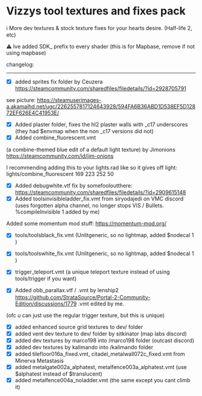 # Vizzys tool textures and fixes pack
ℹ️ More dev textures & stock texture fixes for your hearts desire. (Half-life 2, etc)

⚠️ Ive added SDK_ prefix to every shader (this is for Mapbase, remove if not using mapbase)

changelog:


---
- [x] added sprites fix folder by Ceuzera 
https://steamcommunity.com/sharedfiles/filedetails/?id=2928705791

see picture: https://steamuserimages-a.akamaihd.net/ugc/2262557817124643928/594FA6B36ABD1D538EF5D12872EF626E4C41953E/

- [x] Added plaster folder, fixes the hl2 plaster walls with _c17 underscores (they had $envmap when the non _c17 versions did not)
- [x] Added combine_fluorescent.vmt

(a combine-themed blue edit of a default light texture) by Jimonions https://steamcommunity.com/id/jim-onions

I recommending adding this to your lights.rad like so it gives off light: lights/combine_fluorescent	169 223 252 50

- [x] Added debugwhite.vtf fix by somefooloutthere: https://steamcommunity.com/sharedfiles/filedetails/?id=2909615148
- [x] Added toolsinvisibleladder_fix.vmt from siryodajedi on VMC discord 
(uses forgotten alpha channel, no longer stops VIS / Bullets. %compileInvisible 1 added by me)

Added some momentum mod stuff: https://momentum-mod.org/  
- [x] tools/toolsblack_fix.vmt (Unlitgeneric, so no lightmap, added $nodecal 1 )
- [x] tools/toolswhite_fix.vmt (Unlitgeneric, so no lightmap, added $nodecal 1 )
- [x] trigger_teleport.vmt (a unique teleport texture instead of using tools/trigger if you want)

- [x] Added obb_parallax.vtf / .vmt by lenship2 
https://github.com/StrataSource/Portal-2-Community-Edition/discussions/1779  .vmt edited by me.

(ofc u can just use the regular trigger texture, but this is unique)
- [x] added enhanced source grid textures to dev/ folder
- [x] added vent dev texture to dev/ folder by sitkinator  (map labs discord)
- [x] added dev textures by marco198 into /marco198 folder (outcast discord)
- [x] added dev textures by kalimando into /kalimando folder
- [x] added tilefloor016a_fixed.vmt, citadel_metalwall072c_fixed.vmt from Minerva Metastasis
- [x] added metalgate002a_alphatest, metalfence003a_alphatest.vmt (use $alphatest instead of $translucent)
- [x] added metalfence004a_noladder.vmt (the same except you cant climb it)
